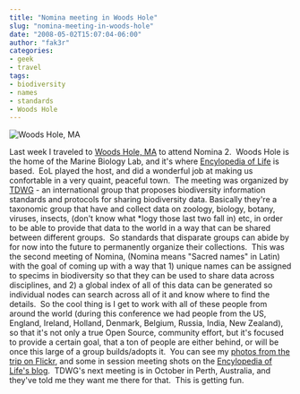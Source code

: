 ```yaml
---
title: "Nomina meeting in Woods Hole"
slug: "nomina-meeting-in-woods-hole"
date: "2008-05-02T15:07:04-06:00"
author: "fak3r"
categories:
- geek
- travel
tags:
- biodiversity
- names
- standards
- Woods Hole
---
```


![Woods Hole, MA](http://farm3.static.flickr.com/2120/2440311094_b307558891_d.jpg)


Last week I traveled to [Woods Hole, MA](http://maps.google.com/maps?ie=UTF8&t=h&ll=41.525801,-70.657539&spn=0.089961,0.188828&z=12&source=embed) to attend Nomina 2.  Woods Hole is the home of the Marine Biology Lab, and it's where [Encylopedia of Life](http://www.eol.org/) is based.  EoL played the host, and did a wonderful job at making us confortable in a very quaint, peaceful town.  The meeting was organized by [TDWG](http://www.tdwg.org/) - an international group that proposes biodiversity information standards and protocols for sharing biodiversity data. Basically they're a taxonomic group that have and collect data on zoology, biology, botany, viruses, insects, (don't know what *logy those last two fall in) etc, in order to be able to provide that data to the world in a way that can be shared between different groups.  So standards that disparate groups can abide by for now into the future to permanently organize their collections.  This was the second meeting of Nomina, (Nomina means "Sacred names" in Latin) with the goal of coming up with a way that 1) unique names can be assigned to specims in biodiversity so that they can be used to share data across disciplines, and 2) a global index of all of this data can be generated so individual nodes can search across all of it and know where to find the details.  So the cool thing is I get to work with all of these people from around the world (during this conference we had people from the US, England, Ireland, Holland, Denmark, Belgium, Russia, India, New Zealand), so that it's not only a true Open Source, community effort, but it's focused to provide a certain goal, that a ton of people are either behind, or will be once this large of a group builds/adopts it.  You can see my [photos from the trip on Flickr](http://flickr.com/photos/fak3r/sets/72157604728196331/), and some in session meeting shots on the [Encylopedia of Life's blog](http://blog.eol.org/2008/04/24/nomina-2-workshop-succeeded/).  TDWG's next meeting is in October in Perth, Australia, and they've told me they want me there for that.  This is getting fun.
